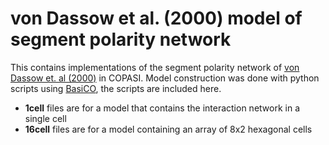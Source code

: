 # von Dassow et al. (2000) model of segment polarity network

This contains implementations of the segment polarity network of [von Dassow et. al (2000)](https://doi.org/10.1038/35018085) in COPASI. Model construction was done with python scripts using [BasiCO](https://github.com/copasi/basico), the scripts are included here.

 - **1cell** files are for a model that contains the interaction network in a single cell
 - **16cell** files are for a model containing an array of 8x2 hexagonal cells
